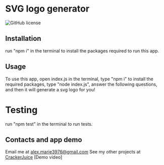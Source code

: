 # SVG logo generator 
![GitHub license](https://img.shields.io/badge/license-MIT-blue.svg)

## Installation
run "npm i" in the terminal to install the packages required to run this app.

## Usage
To use this app, open index.js in the terminal, type "npm i" to install the required packages, type "node index.js", answer the following questions, and then it will generate a svg logo for you!

# Testing
run "npm test" in the terminal to run tests.

## Contacts and app demo
Email me at alex.marie3976@gmail.com
See my other projects at [CrackerJuice](https://github.com/CrackerJuice)
[Demo video]